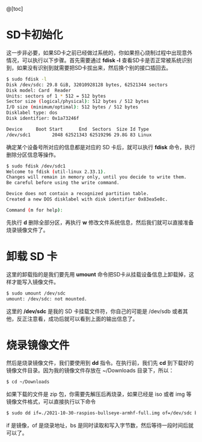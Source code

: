 @[toc]

# SD卡初始化

这一步非必要，如果SD卡之前已经做过系统的，你如果担心烧制过程中出现意外情况，可以执行以下步骤。首先需要通过 **fdisk -l** 查看SD卡是否正常被系统识别到，如果没有识别到就需要把SD卡拔出来，然后换个别的接口插回去。

```bash
$ sudo fdisk -l
Disk /dev/sdc: 29.8 GiB, 32010928128 bytes, 62521344 sectors
Disk model: Card  Reader    
Units: sectors of 1 * 512 = 512 bytes
Sector size (logical/physical): 512 bytes / 512 bytes
I/O size (minimum/optimal): 512 bytes / 512 bytes
Disklabel type: dos
Disk identifier: 0x1a73246f

Device     Boot Start      End  Sectors  Size Id Type
/dev/sdc1        2048 62521343 62519296 29.8G 83 Linux
```

确定某个设备号所对应的信息都是对应的 SD 卡后，就可以执行 **fdisk** 命令，执行删除分区信息等操作。


```bash
$ sudo fdisk /dev/sdc1
Welcome to fdisk (util-linux 2.33.1).
Changes will remain in memory only, until you decide to write them.
Be careful before using the write command.

Device does not contain a recognized partition table.
Created a new DOS disklabel with disk identifier 0x83ea5e8c.

Command (m for help): 
```

先执行 **d** 删除全部分区，再执行 **w** 修改文件系统信息，然后我们就可以直接准备烧录镜像文件了。

# 卸载 SD 卡
这里的卸载指的是我们要先用 **umount** 命令把SD卡从挂载设备信息上卸载掉，这样才能写入镜像文件。

```bash
$ sudo umount /dev/sdc
umount: /dev/sdc: not mounted.
```

这里的 **/dev/sdc** 是我的 SD 卡挂载文件符，你自己的可能是 /dev/sdb 或者其他，反正注意看，成功后就可以看到上面的输出信息了。

# 烧录镜像文件
然后是烧录镜像文件，我们要使用到 **dd** 指令。在执行前，我们先 **cd** 到下载好的镜像文件目录。因为我的镜像文件存放在 ~/Downloads 目录下，所以：

```bash
$ cd ~/Downloads
```

如果下载的文件是 zip 包，你需要先解压后再烧录，如果已经是 iso 或者 img 等镜像文件格式，可以直接执行以下命令

```bash
$ sudo dd if=./2021-10-30-raspios-bullseye-armhf-full.img of=/dev/sdc bs=16MB
```
if 是镜像，of 是烧录地址，bs 是同时读取和写入字节数，然后等待一段时间后就可以了。

